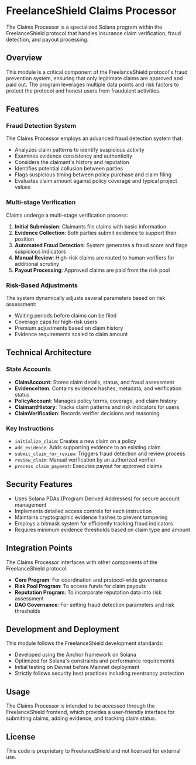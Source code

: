 # FreelanceShield Claims Processor

The Claims Processor is a specialized Solana program within the FreelanceShield protocol that handles insurance claim verification, fraud detection, and payout processing.

## Overview

This module is a critical component of the FreelanceShield protocol's fraud prevention system, ensuring that only legitimate claims are approved and paid out. The program leverages multiple data points and risk factors to protect the protocol and honest users from fraudulent activities.

## Features

### Fraud Detection System

The Claims Processor employs an advanced fraud detection system that:

- Analyzes claim patterns to identify suspicious activity
- Examines evidence consistency and authenticity
- Considers the claimant's history and reputation
- Identifies potential collusion between parties
- Flags suspicious timing between policy purchase and claim filing
- Evaluates claim amount against policy coverage and typical project values

### Multi-stage Verification

Claims undergo a multi-stage verification process:

1. **Initial Submission**: Claimants file claims with basic information
2. **Evidence Collection**: Both parties submit evidence to support their position
3. **Automated Fraud Detection**: System generates a fraud score and flags suspicious indicators
4. **Manual Review**: High-risk claims are routed to human verifiers for additional scrutiny
5. **Payout Processing**: Approved claims are paid from the risk pool

### Risk-Based Adjustments

The system dynamically adjusts several parameters based on risk assessment:

- Waiting periods before claims can be filed
- Coverage caps for high-risk users
- Premium adjustments based on claim history
- Evidence requirements scaled to claim amount

## Technical Architecture

### State Accounts

- **ClaimAccount**: Stores claim details, status, and fraud assessment
- **EvidenceItem**: Contains evidence hashes, metadata, and verification status
- **PolicyAccount**: Manages policy terms, coverage, and claim history
- **ClaimantHistory**: Tracks claim patterns and risk indicators for users
- **ClaimVerification**: Records verifier decisions and reasoning

### Key Instructions

- `initialize_claim`: Creates a new claim on a policy
- `add_evidence`: Adds supporting evidence to an existing claim
- `submit_claim_for_review`: Triggers fraud detection and review process
- `review_claim`: Manual verification by an authorized verifier
- `process_claim_payment`: Executes payout for approved claims

## Security Features

- Uses Solana PDAs (Program Derived Addresses) for secure account management
- Implements detailed access controls for each instruction
- Maintains cryptographic evidence hashes to prevent tampering
- Employs a bitmask system for efficiently tracking fraud indicators
- Requires minimum evidence thresholds based on claim type and amount

## Integration Points

The Claims Processor interfaces with other components of the FreelanceShield protocol:

- **Core Program**: For coordination and protocol-wide governance
- **Risk Pool Program**: To access funds for claim payouts
- **Reputation Program**: To incorporate reputation data into risk assessment
- **DAO Governance**: For setting fraud detection parameters and risk thresholds

## Development and Deployment

This module follows the FreelanceShield development standards:

- Developed using the Anchor framework on Solana
- Optimized for Solana's constraints and performance requirements
- Initial testing on Devnet before Mainnet deployment
- Strictly follows security best practices including reentrancy protection

## Usage

The Claims Processor is intended to be accessed through the FreelanceShield frontend, which provides a user-friendly interface for submitting claims, adding evidence, and tracking claim status.

## License

This code is proprietary to FreelanceShield and not licensed for external use.
